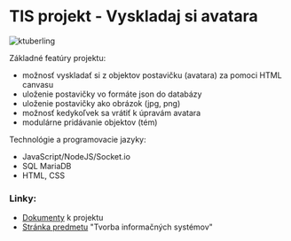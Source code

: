 # TIS projekt - Vyskladaj si avatara
![ktuberling](https://raw.githubusercontent.com/Ostepari/tis/dokumenty/img/ukazka.jpg)

Základné featúry projektu:

 * možnosť vyskladať si z objektov postavičku (avatara) za pomoci HTML canvasu
 * uloženie postavičky vo formáte json do databázy
 * uloženie postavičky ako obrázok (jpg, png)
 * možnosť kedykoľvek sa vrátiť k úpravám avatara
 * modulárne pridávanie objektov (tém)


Technológie a programovacie jazyky:

 * JavaScript/NodeJS/Socket.io
 * SQL MariaDB
 * HTML, CSS
 

### Linky:

 * [Dokumenty](https://github.com/Ostepari/tis/tree/dokumenty) k projektu
 * [Stránka predmetu](http://dai.fmph.uniba.sk/courses/tvorbaIS/) "Tvorba informačných systémov"